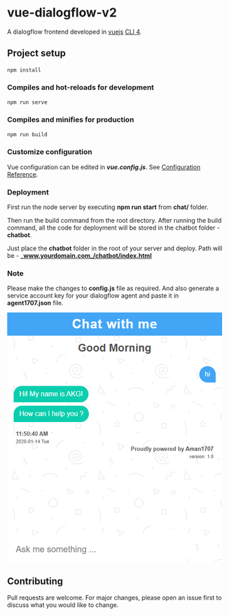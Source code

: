 # vue-dialogflow-v2

A dialogflow frontend developed in [vuejs](https://vuejs.org) [CLI 4](https://cli.vuejs.org/).

## Project setup

```
npm install
```

### Compiles and hot-reloads for development

```
npm run serve
```

### Compiles and minifies for production

```
npm run build
```

### Customize configuration

Vue configuration can be edited in **_vue.config.js_**.
See [Configuration Reference](https://cli.vuejs.org/config/).

### Deployment

First run the node server by executing **npm run start** from **chat/** folder.

Then run the build command from the root directory. After running the build command, all the code for deployment will be stored in the chatbot folder - **chatbot**.

Just place the **chatbot** folder in the root of your server and deploy. Path will be - **_www.yourdomain.com_/chatbot/index.html**

### Note

Please make the changes to **config.js** file as required. And also generate a service account key for your dialogflow agent and paste it in **agent1707.json** file.

![Screenshots](sample.png)

## Contributing

Pull requests are welcome. For major changes, please open an issue first to discuss what you would like to change.
